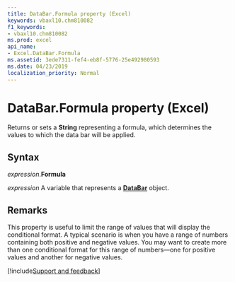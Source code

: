 ```yaml
---
title: DataBar.Formula property (Excel)
keywords: vbaxl10.chm810082
f1_keywords:
- vbaxl10.chm810082
ms.prod: excel
api_name:
- Excel.DataBar.Formula
ms.assetid: 3ede7311-fef4-eb8f-5776-25e492980593
ms.date: 04/23/2019
localization_priority: Normal
---
```



# DataBar.Formula property (Excel)

Returns or sets a **String** representing a formula, which determines the values to which the data bar will be applied.


## Syntax

_expression_.**Formula**

_expression_ A variable that represents a **[DataBar](Excel.DataBar.md)** object.


## Remarks

This property is useful to limit the range of values that will display the conditional format. A typical scenario is when you have a range of numbers containing both positive and negative values. You may want to create more than one conditional format for this range of numbers—one for positive values and another for negative values.




[!include[Support and feedback](~/includes/feedback-boilerplate.md)]